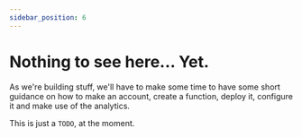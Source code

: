 ```yaml
---
sidebar_position: 6
---
```


# Nothing to see here... Yet.

As we're building stuff, we'll have to make some time to have some short guidance on how to make an account, create a function, deploy it, configure it and make use of the analytics.

This is just a `TODO`, at the moment.
